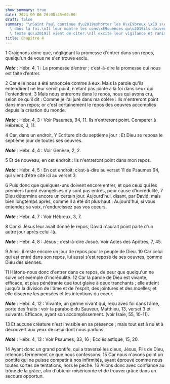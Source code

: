 ```yaml
---
show_summary: true
date: 2024-09-06 20:00:45+02:00
draft: false
summary: "\nSaint Paul continue d\u2019exhorter les H\xE9breux \xE0 s\u2019affermir\
  \ dans la foi.\nIl leur montre les cons\xE9quences qu\u2019ils doivent tirer du\
  \ texte qu\u2019il vient de citer.\nIl excite leur vigilance et ranime leur confiance.\n"
title: Chapitre 4
---
```





1 Craignons donc que, négligeant la promesse d'entrer dans son repos, quelqu'un de vous ne s'en trouve exclu.

***Note*** :  Hébr. 4, 1 : La promesse d’entrer ; c’est-à-dire la promesse qui nous est faite d’entrer.

2 Car elle nous a été annoncée comme à eux. Mais la parole qu'ils entendirent ne leur servit point, n'étant pas jointe à la foi dans ceux qui l'entendirent. 3 Mais nous entrerons dans le repos, nous qui avons cru, selon ce qu'il dit : Comme je l'ai juré dans ma colère : Ils n'entreront point dans mon repos; or c'est certainement le repos des oeuvres accomplies depuis la création du monde.

***Note*** :  Hébr. 4, 3 : Voir Psaumes, 94, 11. Ils n’entreront point. Comparer à Hébreux, 3, 11.

4 Car, dans un endroit, Y Ecriture dit du septième jour : Et Dieu se reposa le septième jour de toutes ses oeuvres.

***Note*** :  Hébr. 4, 4 : Voir Genèse, 2, 2.

5 Et de nouveau, en cet endroit : Ils n'entreront point dans mon repos.

***Note*** :  Hébr. 4, 5 : En cet endroit; c’est-à-dire au verset 11 de Psaumes 94, qui vient d’être cité ici au verset 3.


6 Puis donc que quelques-uns doivent encore entrer, et que ceux qui les premiers furent évangélisés n'y sont pas entrés, pour cause d'incrédulité, 7 Dieu détermine encore un certain jour. Aujourd'hui, disant, par David, mais bien longtemps après, comme il a été dit plus haut : Aujourd'hui, si vous entendez sa voix, n'endurcissez pas vos coeurs.

***Note*** :  Hébr. 4, 7 : Voir Hébreux, 3, 7.

8 Car si Jésus leur avait donné le repos, David n'aurait point parlé d'un autre jour après celui-là.

***Note*** :  Hébr. 4, 8 : Jésus ; c’est-à-dire Josué. Voir Actes des Apôtres, 7, 45.

9 Ainsi, il reste encore un jour de repos pour le peuple de Dieu. 10 Car celui qui est entré dans son repos, lui aussi s'est reposé de ses oeuvres, comme Dieu des siennes.


11 Hâtons-nous donc d'entrer dans ce repos, de peur que quelqu'un ne suive cet exemple d'incrédulité. 12 Car la parole de Dieu est vivante, efficace, et plus pénétrante que tout glaive à deux tranchants ; elle atteint jusqu'à la division de l'âme et de l'esprit, des jointures et des moelles; et elle discerne les pensées et les intentions du coeur.

***Note*** :  Hébr. 4, 12 : Vivante, un germe vivant qui, reçu avec foi dans l’âme, porte des fruits : voir la parabole du Sauveur, Matthieu, 13, verset 3 et suivants. Efficace, ayant son accomplissement. (voir Isaïe, 55, 10-11).

13 Et aucune créature n'est invisible en sa présence ; mais tout est à nu et à découvert aux yeux de celui dont nous parlons.

***Note*** :  Hébr. 4, 13 : Voir Psaumes, 33, 16 ; Ecclésiastique, 15, 20.


14 Ayant donc un grand pontife, qui a traversé les cieux, Jésus, Fils de Dieu, retenons fermement ce que nous confessons. 15 Car nous n'avons point un pontife qui ne puisse compatir à nos infirmités, ayant éprouvé comme nous toutes sortes de tentations, hors le péché. 16 Allons donc avec confiance au trône de la grâce, afin d'obtenir miséricorde et de trouver grâce dans un secours opportun.

